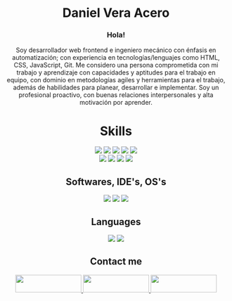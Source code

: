 <h1 align="center">Daniel Vera Acero</h1>
<h3 align="center">Hola!</h3>

<div align="center">
  Soy desarrollador web frontend e ingeniero mecánico con énfasis en automatización; con experiencia en tecnologías/lenguajes como HTML, CSS, JavaScript, Git. Me considero una persona comprometida con mi trabajo y aprendizaje con capacidades y aptitudes para el trabajo en equipo, con dominio en metodologías agiles y herramientas para el trabajo, además de habilidades para planear, desarrollar e implementar. Soy un profesional proactivo, con buenas relaciones interpersonales y alta motivación por aprender.
</div>

<h1 align="center">Skills</h1>
<div align="center">
  <img src="https://img.shields.io/badge/-HTML5-E34F26?style=for-the-badge&logo=html5&logoColor=white">
  <img src="https://img.shields.io/badge/-CSS-1572B6?style=for-the-badge&logo=css3&logoColor=white">
  <img src="https://img.shields.io/badge/-JavaScript-F7DF1E?style=for-the-badge&logo=javascript&logoColor=white">
  <img src="https://img.shields.io/badge/-ReactJs-61DAFB?style=for-the-badge&logo=react&logoColor=white">
  <img src="https://img.shields.io/badge/-Webpack-8DD6F9?style=for-the-badge&logo=webpack&logoColor=white">
</div>

<div align="center">
  <img src="https://img.shields.io/badge/-NPM-CB3837?style=for-the-badge&logo=npm&logoColor=white">
  <img src="https://img.shields.io/badge/-Git-F05032?style=for-the-badge&logo=git&logoColor=white">
  <img src="https://img.shields.io/badge/-Github-181717?style=for-the-badge&logo=github&logoColor=white">
  <img src="https://img.shields.io/badge/-Terminal-4D4D4D?style=for-the-badge&logo=windowsterminal&logoColor=white">
</div>

<h2 align="center">Softwares, IDE's, OS's</h2>

<div align="center">
  <img src="https://img.shields.io/badge/-VSCode-007ACC?style=for-the-badge&logo=visualstudio&logoColor=white">
  <img src="https://img.shields.io/badge/-Windows-0078D6?style=for-the-badge&logo=windows&logoColor=white">
  <img src="https://img.shields.io/badge/-Linux-FCC624?style=for-the-badge&logo=linux&logoColor=white">
</div>

<h2 align="center">Languages</h2>

<div align="center">
  <img src="https://img.shields.io/badge/-Spanish (Native)-blue?style=for-the-badge&logo=language&logoColor=white"> 
  <img src="https://img.shields.io/badge/-English (B2)-red?style=for-the-badge&logo=language&logoColor=white">
</div>

<h2 align="center">Contact me</h2>

<div align="center">
  <a href="https://www.linkedin.com/in/daniel-fernando-vera-acero-660569244/">
    <img src="https://img.shields.io/badge/linkedin-%230077B5.svg?&style=for-the-badge&logo=linkedin&logoColor=white" height="40" width="150">
  </a> 
  <a href="https://platzi.com/p/d.vera.acero/">
    <img src="https://img.shields.io/badge/PLATZI-%2388d88.svg?&style=for-the-badge&logo=platzi&logoColor=white" height="40" width="150">
  </a>
  <a href="mailto:d.vera.acero@gmail.com">
    <img src="https://img.shields.io/badge/GMAIL-%23cc5555.svg?&style=for-the-badge&logo=gmail&logoColor=white" height="40" width="150">
  </a>
</div>
